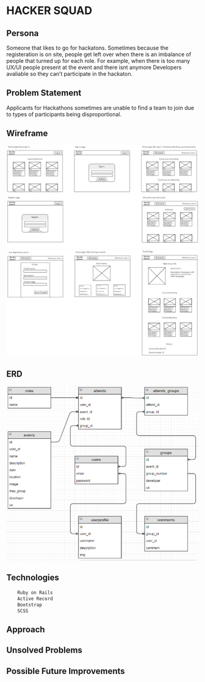 # HACKER SQUAD

## Persona
Someone that likes to go for hackatons. Sometimes because the registeration is on site, people get left over when there is an imbalance of people that turned up for each role. For example, when there is too many UX/UI people present at the event and there isnt anymore Developers avaliable so they can’t participate in the hackaton.

## Problem Statement
Applicants for Hackathons sometimes are unable to find a team to join due to types of participants being disproportional.

## Wireframe
![](https://github.com/TsaiRenkun/Hackersquad/blob/master/Project3_images/Wireframe1.PNG)
![](https://github.com/TsaiRenkun/Hackersquad/blob/master/Project3_images/Wireframe2.PNG)
![](https://github.com/TsaiRenkun/Hackersquad/blob/master/Project3_images/Wireframe3.PNG)
## ERD
![](https://github.com/TsaiRenkun/Hackersquad/blob/master/Project3_images/ERD.PNG)
## Technologies 
        Ruby on Rails
        Active Record
        Bootstrap
        SCSS

## Approach

## Unsolved Problems

## Possible Future Improvements
